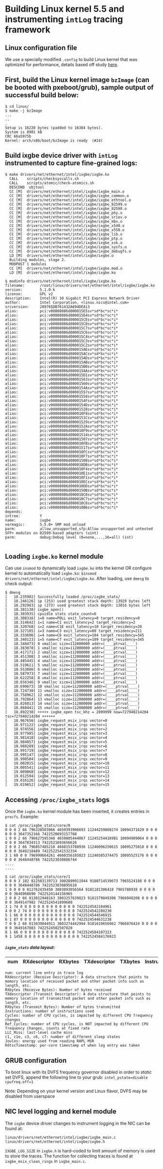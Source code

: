 # Building Linux kernel 5.5 and instrumenting `intLog` tracing framework

## Linux configuration file
We use a specially modified `.config` to build Linux kernel that was optimized for performance, details based off study [here](https://github.com/LinuxPerfStudy/LEBench).

## First, build the Linux kernel image `bzImage` (can be booted with pxeboot/grub), sample output of successful build below:
```
$ cd linux/ 
$ make -j bzImage
...
..
.
Setup is 16220 bytes (padded to 16384 bytes).
System is 8901 kB
CRC 66a5975b
Kernel: arch/x86/boot/bzImage is ready  (#24)
```

## Build ixgbe device driver with `intLog` instrumented to capture fine-grained logs:
```
$ make drivers/net/ethernet/intel/ixgbe/ixgbe.ko
  CALL    scripts/checksyscalls.sh
  CALL    scripts/atomic/check-atomics.sh
  DESCEND  objtool
  CC [M]  drivers/net/ethernet/intel/ixgbe/ixgbe_main.o
  CC [M]  drivers/net/ethernet/intel/ixgbe/ixgbe_common.o
  CC [M]  drivers/net/ethernet/intel/ixgbe/ixgbe_ethtool.o
  CC [M]  drivers/net/ethernet/intel/ixgbe/ixgbe_82599.o
  CC [M]  drivers/net/ethernet/intel/ixgbe/ixgbe_82598.o
  CC [M]  drivers/net/ethernet/intel/ixgbe/ixgbe_phy.o
  CC [M]  drivers/net/ethernet/intel/ixgbe/ixgbe_sriov.o
  CC [M]  drivers/net/ethernet/intel/ixgbe/ixgbe_mbx.o
  CC [M]  drivers/net/ethernet/intel/ixgbe/ixgbe_x540.o
  CC [M]  drivers/net/ethernet/intel/ixgbe/ixgbe_x550.o
  CC [M]  drivers/net/ethernet/intel/ixgbe/ixgbe_lib.o
  CC [M]  drivers/net/ethernet/intel/ixgbe/ixgbe_ptp.o
  CC [M]  drivers/net/ethernet/intel/ixgbe/ixgbe_xsk.o
  CC [M]  drivers/net/ethernet/intel/ixgbe/ixgbe_sysfs.o
  CC [M]  drivers/net/ethernet/intel/ixgbe/ixgbe_debugfs.o
  LD [M]  drivers/net/ethernet/intel/ixgbe/ixgbe.o
  Building modules, stage 2.
  MODPOST 1 modules
  CC [M]  drivers/net/ethernet/intel/ixgbe/ixgbe.mod.o
  LD [M]  drivers/net/ethernet/intel/ixgbe/ixgbe.ko

$ modinfo drivers/net/ethernet/intel/ixgbe/ixgbe.ko
filename:       /root/linux/drivers/net/ethernet/intel/ixgbe/ixgbe.ko
version:        5.1.0-k
license:        GPL v2
description:    Intel(R) 10 Gigabit PCI Express Network Driver
author:         Intel Corporation, <linux.nics@intel.com>
srcversion:     209765DB761432A694DEA13
alias:          pci:v00008086d000015E5sv*sd*bc*sc*i*
alias:          pci:v00008086d000015E4sv*sd*bc*sc*i*
alias:          pci:v00008086d000015CEsv*sd*bc*sc*i*
alias:          pci:v00008086d000015C8sv*sd*bc*sc*i*
alias:          pci:v00008086d000015C7sv*sd*bc*sc*i*
alias:          pci:v00008086d000015C6sv*sd*bc*sc*i*
alias:          pci:v00008086d000015C4sv*sd*bc*sc*i*
alias:          pci:v00008086d000015C3sv*sd*bc*sc*i*
alias:          pci:v00008086d000015C2sv*sd*bc*sc*i*
alias:          pci:v00008086d000015AEsv*sd*bc*sc*i*
alias:          pci:v00008086d000015ACsv*sd*bc*sc*i*
alias:          pci:v00008086d000015ADsv*sd*bc*sc*i*
alias:          pci:v00008086d000015ABsv*sd*bc*sc*i*
alias:          pci:v00008086d000015B0sv*sd*bc*sc*i*
alias:          pci:v00008086d000015AAsv*sd*bc*sc*i*
alias:          pci:v00008086d000015D1sv*sd*bc*sc*i*
alias:          pci:v00008086d00001563sv*sd*bc*sc*i*
alias:          pci:v00008086d00001560sv*sd*bc*sc*i*
alias:          pci:v00008086d0000154Asv*sd*bc*sc*i*
alias:          pci:v00008086d00001557sv*sd*bc*sc*i*
alias:          pci:v00008086d00001558sv*sd*bc*sc*i*
alias:          pci:v00008086d0000154Fsv*sd*bc*sc*i*
alias:          pci:v00008086d0000154Dsv*sd*bc*sc*i*
alias:          pci:v00008086d00001528sv*sd*bc*sc*i*
alias:          pci:v00008086d000010F8sv*sd*bc*sc*i*
alias:          pci:v00008086d0000151Csv*sd*bc*sc*i*
alias:          pci:v00008086d00001529sv*sd*bc*sc*i*
alias:          pci:v00008086d0000152Asv*sd*bc*sc*i*
alias:          pci:v00008086d000010F9sv*sd*bc*sc*i*
alias:          pci:v00008086d00001514sv*sd*bc*sc*i*
alias:          pci:v00008086d00001507sv*sd*bc*sc*i*
alias:          pci:v00008086d000010FBsv*sd*bc*sc*i*
alias:          pci:v00008086d00001517sv*sd*bc*sc*i*
alias:          pci:v00008086d000010FCsv*sd*bc*sc*i*
alias:          pci:v00008086d000010F7sv*sd*bc*sc*i*
alias:          pci:v00008086d00001508sv*sd*bc*sc*i*
alias:          pci:v00008086d000010DBsv*sd*bc*sc*i*
alias:          pci:v00008086d000010F4sv*sd*bc*sc*i*
alias:          pci:v00008086d000010E1sv*sd*bc*sc*i*
alias:          pci:v00008086d000010F1sv*sd*bc*sc*i*
alias:          pci:v00008086d000010ECsv*sd*bc*sc*i*
alias:          pci:v00008086d000010DDsv*sd*bc*sc*i*
alias:          pci:v00008086d0000150Bsv*sd*bc*sc*i*
alias:          pci:v00008086d000010C8sv*sd*bc*sc*i*
alias:          pci:v00008086d000010C7sv*sd*bc*sc*i*
alias:          pci:v00008086d000010C6sv*sd*bc*sc*i*
alias:          pci:v00008086d000010B6sv*sd*bc*sc*i*
depends:
intree:         Y
name:           ixgbe
vermagic:       5.5.0+ SMP mod_unload
parm:           allow_unsupported_sfp:Allow unsupported and untested SFP+ modules on 82599-based adapters (uint)
parm:           debug:Debug level (0=none,...,16=all) (int)


```

## Loading `ixgbe.ko` kernel module
Can use `insmod` to dynamically load `ixgbe.ko` into the kernel OR configure kernel to automatically load `ixgbe.ko`: `$insmod drivers/net/ethernet/intel/ixgbe/ixgbe.ko`. After loading, use `dmesg` to check output:

```
$ dmesg
[   18.235902] Successfully loaded /proc/ixgbe_stats/
[   18.246126] ip (253) used greatest stack depth: 13928 bytes left
[   18.292983] ip (273) used greatest stack depth: 13816 bytes left
[   18.301130] ixgbe_open()
[   18.303935] cpuidle stats state_count=6
[   18.308316] i=0 name=POLL exit_latency=0 target_residency=0
[   18.314642] i=1 name=C1 exit_latency=2 target_residency=2
[   18.320768] i=2 name=C1E exit_latency=10 target_residency=20
[   18.327185] i=3 name=C3 exit_latency=80 target_residency=211
[   18.333606] i=4 name=C6 exit_latency=104 target_residency=345
[   18.340123] i=5 name=C7 exit_latency=109 target_residency=345
[   18.348473] 0 vmalloc size=112000000 addr=(____ptrval____)
[   18.383078] 1 vmalloc size=112000000 addr=(____ptrval____)
[   18.417171] 2 vmalloc size=112000000 addr=(____ptrval____)
[   18.451308] 3 vmalloc size=112000000 addr=(____ptrval____)
[   18.485445] 4 vmalloc size=112000000 addr=(____ptrval____)
[   18.519611] 5 vmalloc size=112000000 addr=(____ptrval____)
[   18.553886] 6 vmalloc size=112000000 addr=(____ptrval____)
[   18.587973] 7 vmalloc size=112000000 addr=(____ptrval____)
[   18.622258] 8 vmalloc size=112000000 addr=(____ptrval____)
[   18.656346] 9 vmalloc size=112000000 addr=(____ptrval____)
[   18.690673] 10 vmalloc size=112000000 addr=(____ptrval____)
[   18.724730] 11 vmalloc size=112000000 addr=(____ptrval____)
[   18.758962] 12 vmalloc size=112000000 addr=(____ptrval____)
[   18.792864] 13 vmalloc size=112000000 addr=(____ptrval____)
[   18.826813] 14 vmalloc size=112000000 addr=(____ptrval____)
[   18.860441] 15 vmalloc size=112000000 addr=(____ptrval____)
[   18.892230] +++++ ixgbe_open tsc_khz = 2899999 now=727940214204 tsc=727940214204 ++++++
[   18.967656] ixgbe_request_msix_irqs vector=0
[   18.971122] ixgbe_request_msix_irqs vector=1
[   18.974556] ixgbe_request_msix_irqs vector=2
[   18.977985] ixgbe_request_msix_irqs vector=3
[   18.981418] ixgbe_request_msix_irqs vector=4
[   18.984857] ixgbe_request_msix_irqs vector=5
[   18.988289] ixgbe_request_msix_irqs vector=6
[   18.991719] ixgbe_request_msix_irqs vector=7
[   18.995147] ixgbe_request_msix_irqs vector=8
[   18.998584] ixgbe_request_msix_irqs vector=9
[   19.002015] ixgbe_request_msix_irqs vector=10
[   19.005541] ixgbe_request_msix_irqs vector=11
[   19.009068] ixgbe_request_msix_irqs vector=12
[   19.012594] ixgbe_request_msix_irqs vector=13
[   19.016126] ixgbe_request_msix_irqs vector=14
[   19.019652] ixgbe_request_msix_irqs vector=15
```

## Accessing `/proc/ixgbe_stats` logs
Once the `ixgbe.ko` kernel module has been inserted, it creates entries in `procfs`. Example:

```
$ cat /proc/ixgbe_stats/core/0
0 0 0 2 66 796328503066 4659393906693 11244259868274 10094371629 0 0 0 0 0 0 3647352166 7422520693157768
1 0 0 2 66 796627595348 4659805444067 11245254416981 10094909064 0 0 0 0 0 0 3647834313 7422521693656626
2 0 0 2 66 796857485218 4660153788936 11246096250615 10095275010 0 0 0 0 0 0 3648218489 7422522541532334
3 1 60 0 0 796999664261 4660356185023 11246585374475 10095525176 0 0 0 0 0 0 3648448786 7422523030886744
....
....

$ cat /proc/ixgbe_stats/core/1
0 0 0 3 102 812503139713 3802899911944 9180714539673 7965524108 0 0 0 0 0 0 3648448786 7422523030895618
1 0 0 0 0 812762435450 3803093056564 9181181306418 7965788938 0 0 0 0 0 0 3648960690 7422524144156965
2 0 0 2 66 813012948163 3803257639823 9181579049306 7966048208 0 0 0 0 0 0 3649147982 7422524541899688
3 1 74 0 0 0 0 0 0 0 0 0 0 0 0 0 7422524542104961
4 0 0 2 74 0 0 0 0 0 0 0 0 0 0 0 7422524542288230
5 1 66 0 0 0 0 0 0 0 0 0 0 0 0 0 7422524544546915
6 1 87 0 0 0 0 0 0 0 0 0 0 0 0 0 7422524544631238
7 0 0 2 66 813039044911 3803274442994 9181619656962 7966076424 0 0 0 0 0 0 3649167883 7422524582507828
8 1 66 0 0 0 0 0 0 0 0 0 0 0 0 0 7422524584107323
9 1 1458 0 0 0 0 0 0 0 0 0 0 0 0 0 7422524584176923
```
##### `ixgbe_stats` data layout:

**num**|RXdescriptor|RXbytes|TXdescriptor|TXbytes|Instructions|Cycles|Ref\_Cycles|LLC\_miss|c1|c1e|c3|c6|c7|Joules|RdtscTimestamp
:-----:|:-----:|:-----:|:-----:|:-----:|:-----:|:-----:|:-----:|:-----:|:-----:|:-----:|:-----:|:-----:|:-----:|:-----:|:-----:
```
num: current line entry in trace log
RXdescriptor (Receive Descriptor): A data structure that points to memory location of received packet and other packet info such as length, etc.
RXbytes (Receive Bytes): Number of bytes received
TXdescriptor (Transmit Descriptor): A data structure that points to memory location of transmitted packet and other packet info such as length, etc.
RXbytes (Transmit Bytes): Number of bytes transmitted
Instructions: number of instructions used
Cycles: number of CPU cycles, is impacted by different CPU frequency changes
Ref_Cycles: number of CPU cycles, is NOT impacted by different CPU frequency changes, counts at fixed rate
LLC_Miss: last-level cache miss
c1, c1e, c3, c6, c7: number of different sleep states
Joules: energy used from reading RAPL MSR
RdtscTimestamp: per-core timestamp of when log entry was taken
```

## GRUB configuration
To boot linux with its DVFS frequency governor disabled in order to *static* set DVFS, append the following line to your grub: `intel_pstate=disable cpufreq.off=1`

Note: Depending on your kernel version and Linux flavor, DVFS may be disabled from userspace

## NIC level logging and kernel module
The `ixgbe` device driver changes to instrument logging in the NIC can be found at:
```
linux/drivers/net/ethernet/intel/ixgbe/ixgbe_main.c
linux/drivers/net/ethernet/intel/ixgbe/ixgbe.h
```

`IXGBE_LOG_SIZE` in `ixgbe.h` is hard-coded to limit amount of memory is used to store the traces. The function for collecting traces is found at `ixgbe_msix_clean_rings` in `ixgbe_main.c`.


